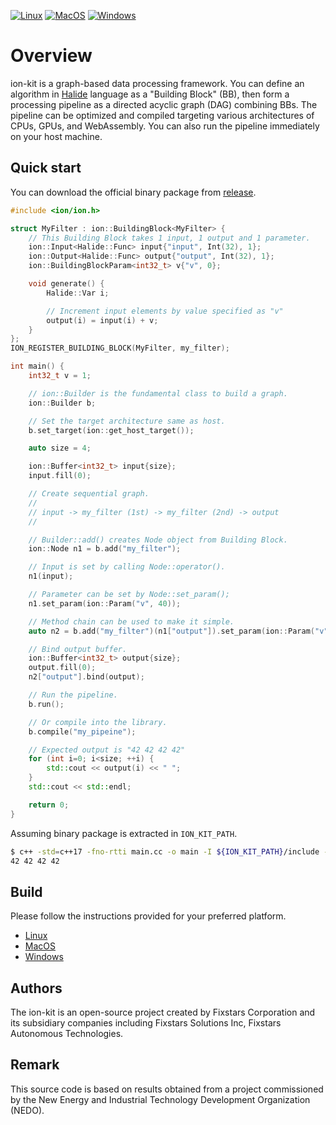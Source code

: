 [![Linux](https://github.com/fixstars/ion-kit/workflows/Linux/badge.svg)](https://github.com/fixstars/ion-kit/actions?query=workflow%3ALinux)
[![MacOS](https://github.com/fixstars/ion-kit/workflows/MacOS/badge.svg)](https://github.com/fixstars/ion-kit/actions?query=workflow%3AMacOS)
[![Windows](https://github.com/fixstars/ion-kit/workflows/Windows/badge.svg)](https://github.com/fixstars/ion-kit/actions?query=workflow%3AWindows)

# Overview
ion-kit is a graph-based data processing framework.
You can define an algorithm in [Halide](https://halide-lang.org/) language as a "Building Block" (BB), then form a processing pipeline as a directed acyclic graph (DAG) combining BBs.
The pipeline can be optimized and compiled targeting various architectures of CPUs, GPUs, and WebAssembly.
You can also run the pipeline immediately on your host machine.

## Quick start

You can download the official binary package from [release](https://github.com/fixstars/ion-kit/releases).

```c++
#include <ion/ion.h>

struct MyFilter : ion::BuildingBlock<MyFilter> {
    // This Building Block takes 1 input, 1 output and 1 parameter.
    ion::Input<Halide::Func> input{"input", Int(32), 1};
    ion::Output<Halide::Func> output{"output", Int(32), 1};
    ion::BuildingBlockParam<int32_t> v{"v", 0};

    void generate() {
        Halide::Var i;

        // Increment input elements by value specified as "v"
        output(i) = input(i) + v;
    }
};
ION_REGISTER_BUILDING_BLOCK(MyFilter, my_filter);

int main() {
    int32_t v = 1;

    // ion::Builder is the fundamental class to build a graph.
    ion::Builder b;

    // Set the target architecture same as host.
    b.set_target(ion::get_host_target());

    auto size = 4;

    ion::Buffer<int32_t> input{size};
    input.fill(0);

    // Create sequential graph.
    //
    // input -> my_filter (1st) -> my_filter (2nd) -> output
    //

    // Builder::add() creates Node object from Building Block.
    ion::Node n1 = b.add("my_filter");

    // Input is set by calling Node::operator().
    n1(input);

    // Parameter can be set by Node::set_param();
    n1.set_param(ion::Param("v", 40));

    // Method chain can be used to make it simple.
    auto n2 = b.add("my_filter")(n1["output"]).set_param(ion::Param("v", 2));

    // Bind output buffer.
    ion::Buffer<int32_t> output{size};
    output.fill(0);
    n2["output"].bind(output);

    // Run the pipeline.
    b.run();

    // Or compile into the library.
    b.compile("my_pipeine");

    // Expected output is "42 42 42 42"
    for (int i=0; i<size; ++i) {
        std::cout << output(i) << " ";
    }
    std::cout << std::endl;

    return 0;
}
```
Assuming binary package is extracted in `ION_KIT_PATH`.

```bash
$ c++ -std=c++17 -fno-rtti main.cc -o main -I ${ION_KIT_PATH}/include -L ${ION_KIT_PATH}/lib -lion-core -lHalide && LD_LIBRARY_PATH=${ION_KIT_PATH}/lib ./main
42 42 42 42
```

## Build
Please follow the instructions provided for your preferred platform.
* [Linux](BUILD-Linux.md)
* [MacOS](BUILD-MacOS.md)
* [Windows](BUILD-Windows.md)

## Authors
The ion-kit is an open-source project created by Fixstars Corporation and its subsidiary companies including Fixstars Solutions Inc, Fixstars Autonomous Technologies.

## Remark
This source code is based on results obtained from a project commissioned by the New Energy and Industrial Technology Development Organization (NEDO).
